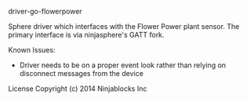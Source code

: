 driver-go-flowerpower

Sphere driver which interfaces with the Flower Power plant sensor. The primary interface is via ninjasphere's GATT fork.

Known Issues:
  - Driver needs to be on a proper event look rather than relying on disconnect messages from the device

License
Copyright (c) 2014 Ninjablocks Inc
